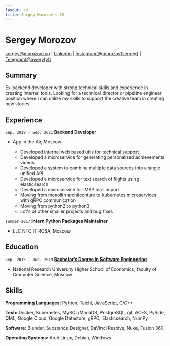 ```yaml
---
layout: cv
title: Sergey Morozov's CV
---
```

# Sergey Morozov

<div id="webaddress">
  <a href="mailto:sergey@morozov.top">sergey@morozov.top</a>
  | <a href="https://www.linkedin.com/in/sergey-morozov-055600194/">Linkedin</a>
  | <a href="https://www.instagram.com/morozov1sergey/">Instagram(@morozov1sergey)</a>
  | <a href="https://t.me/qwerytyt">Telegram(@qwerytyt)</a>
</div>

## Summary

<div class="full-width" markdown="1">

Ex-backend developer with strong technical skills and experience in creating internal tools. Looking for a technical director or pipeline engineer position where I can utilize my skills to support the creative team in creating new stories. 

</div>

## Experience

`Sep. 2018 - Sep. 2021`
**Backend Developer** 

- App in the Air, Moscow
  <div class="list" markdown="1">
  
  - Developed internal web based utils for technical support
  - Developed a microservice for generating personalized achievements videos
  - Developed a system to combine multiple data sources into a single unified API
  - Developed a microservice for text search of flights using elasticsearch
  - Developed a microservice for IMAP mail import
  - Moving from monolith architechture to kubernetes microservices with gRPC communication
  - Moving from python2 to python3
  - Lot's of other smaller projects and bug fixes
  
  </div>

`summer 2017`
**Intern Python Packages Maintainer** 

- LLC NTC IT ROSA, Moscow

## Education

`Sep. 2015 - Jun. 2019`
**[Bachelor’s Degree in Software Engineering](https://www.hse.ru/en/ba/se/)**

- National Research University Higher School of Economics, faculty of Computer Science, Moscow


## Skills

<div class="full-width" markdown="1">

**Programming Languages:** Python, [Taichi](https://www.taichi-lang.org/), JavaScript, C/C++

**Tech:** Docker, Kubernetes, MySQL/MariaDB, PostgreSQL, git, ACES, PySide, QML, Google Cloud, Google Datastore, gRPC, Elasticsearch, NumPy

**Software:** Blender, Substance Designer, DaVinci Resolve, Nuke, Fusion 360

**Operating Systems:** Arch Linux, Debian, Windows

</div>


